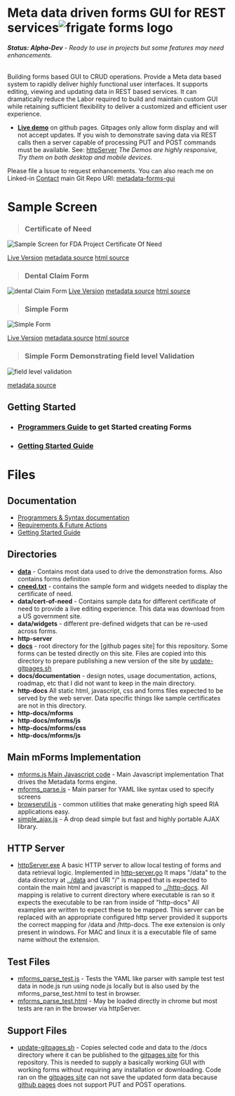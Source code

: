 # 
# Meta data driven forms GUI for REST services![frigate forms logo](http-docs/img/frigate-forms-logo.png)
###### ***Status: Alpha-Dev** - Ready to use in projects but some features may need enhancements.*   

Building forms based GUI to CRUD operations.  Provide a Meta data based system to rapidly deliver highly functional user interfaces.  It supports editing, viewing and updating data in REST based services.   It can dramatically reduce the Labor required to build and maintain custom GUI while retaining sufficient flexibility to deliver a customized and efficient user experience.  

* **[Live demo]( https://frigateforms.com)** on github pages.  Gitpages only allow form display and will not accept updates.   If you wish to demonstrate saving data via REST calls then a server capable of processing PUT and POST commands must be available.  See: [httpServer](httpServer)    *The Demos are highly responsive,  Try them on both desktop and mobile devices.*

Please file a Issue to request enhancements.  You can also reach me on Linked-in [Contact](https://www.linkedin.com/in/joe-ellsworth-68222/)   main Git Repo URI:   [metadata-forms-gui](https://github.com/joeatbayes/metadata-forms-gui) 

# Sample Screen

> ### Certificate of Need

![Sample Screen for FDA Project Certificate Of Need](documentation/samples/fda-cert-of-need.jpg)

[Live Version]( https://frigateforms.com/demo/cert-of-need/index.html)  [metadata source](http-docs/demo/cert-of-need/forms/cneed.txt)  [html source](http-docs/demo/cert-of-need/index.html)

> ### Dental Claim Form

![dental Claim Form](documentation/img/dental-claim-form-1.jpg)
[Live Version](https://frigateforms.com/demo/dental/claims/dental-claim.html)   [metadata source](/http-docs/demo/dental/claims/forms/dental-claim.txt)    [html source](http-docs/demo/dental/claims/dental-claim.html)

> ### Simple Form

![Simple Form](documentation/img/simple-form-demo-1.jpg)

[Live Version](https://frigateforms.com/)  [metadata source](http-docs/demo/examples/forms/simple-form.txt) [html source](http-docs/demo/examples/simple-form.html)

> ### Simple Form Demonstrating field level Validation



![field level validation](documentation/img/sample-failed-regex-validation.jpg)

[metadata source](http-docs/demo/examples/forms/field-validator-regex.txt)



## Getting Started

* ### [Programmers Guide](documentation/programmers-guide.md) to get Started creating Forms

* ### [Getting Started Guide](documentation/getting-started.md)



# Files

## Documentation

- [Programmers & Syntax documentation](documentation/programmers-guide.md)
- [Requirements & Future Actions](documentation/actions_roadmap.md)
- [Getting Started Guide](documentation/getting-started.md)

## Directories 

* **[data](data)** - Contains most data used to drive the demonstration forms.  Also contains forms definition
* **[cneed.txt](http-docs/demo/cert-of-need/forms/cneed.txt)** - contains the sample form and widgets needed to display the certificate of need.
* **data/cert-of-need** - Contains sample data for different certificate of need to provide a live editing experience.  This data was download from a US government site.
* **data/widgets** - different pre-defined widgets that can be re-used across forms. 
* **http-server**
* **[docs](docs)** - root directory for the [github pages site] for this repository.  Some forms can be tested directly on this site.  Files are copied into this directory to prepare publishing a new version of the site by [update-gitpages.sh](update-gitpages.sh)
* **docs/documentation** - design notes,  usage documentation,  actions, roadmap, etc that I did not want to keep in the main directory.
* **http-docs**  All static html, javascript, css and forms files expected to be served by the web server.   Data specific things like sample certificates are not in this directory.
* **http-docs/mforms**
* **http-docs/mforms/js**
* **http-docs/mforms/css**
* **http-docs/mforms/js**

## Main mForms Implementation

* [mforms.js Main Javascript code](http-docs/mforms/js/mforms.js) - Main Javascript implementation That drives the Metadata forms engine.
* [mforms_parse.js](http-docs/mforms/js/mforms_parse.js) - Main parser for YAML like syntax used to specify screens
* [browserutil.js](http-docs/mforms/js/browser_util.js) - common utilities that make generating high speed RIA applications easy.
* [simple_ajax.js](http-docs/mforms/js/simple_ajax.js) - A drop dead simple but fast and highly portable AJAX library.



## HTTP Server

* [httpServer.exe](http-server/http-server.exe) A basic HTTP server to allow local testing of forms and data retrieval logic.   Implemented in  [http-server.go](httpSever/http-server.go)  It maps "/data" to the data directory at [../data](data/) and URI "/" is mapped that is expected to contain the main html and javascript is mapped to [../http-docs](http-docs).   All mapping is relative to current directory where executable is ran so it expects the executable to be ran from inside of "http-docs" All examples are written to expect these to be mapped.  This server can be replaced with an appropriate configured http server provided it supports the correct mapping for /data and /http-docs.  The exe extension is only present in windows.  For MAC and linux it is a executable file of same name without the extension.

## Test Files



* [mforms_parse_test.js](http-docs/mforms/js/mforms_parse_test.js) - Tests the YAML like parser with sample test test data in node.js run using node.js locally but is also used by the mforms_parse_test.html to test in browser.
* [mforms_parse_test.html](http-docs/mforms/js/mforms_parse_test.html) - May be loaded directly in chrome but most tests are ran in the browser via httpServer.



## Support Files

* [update-gitpages.sh](update-gitpages.sh) - Copies selected code and data to the /docs directory where it can be published to the [gitpages site](https://frigateforms.com/) for this repository.  This is needed to supply a basically working GUI with working forms without requiring any installation or downloading.    Code ran on the [gitpages site](https://frigateforms.com/) can not save the updated form data because [github pages](https://frigateforms.com/) does not support PUT and POST operations.





